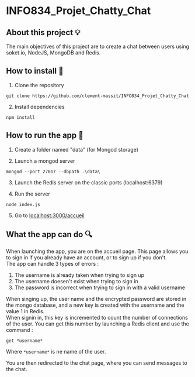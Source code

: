 # INFO834_Projet_Chatty_Chat  


## About this project 💡 

The main objectives of this project are to create a chat between users using soket.io, NodeJS, MongoDB and Redis.

## How to install 🔧 

1. Clone the repository  
```
git clone https://github.com/clement-massit/INFO834_Projet_Chatty_Chat
```  
2. Install dependencies  
```
npm install 
```

## How to run the app  🏃
1. Create a folder named "data" (for Mongod storage)  

2. Launch a mongod server  
```
mongod --port 27017 --dbpath .\data\
```  
3. Launch the Redis server on the classic ports (localhost:6379)

4. Run the server  
```
node index.js
``` 
5. Go to [localhost:3000/accueil](http://localhost:3000/accueil)

## What the app can do 🔍

When launching the app, you are on the accueil page. This page allows you to sign in if you already have an account, or to sign up if you don't.  
The app can handle 3 types of errors :  

1. The username is already taken when trying to sign up
2. The username doesen't exist when trying to sign in 
3. The password is incorrect when trying to sign in with a valid username

When singing up, the user name and the encrypted password are stored in the mongo database, and a new key is created with the username and the value 1 in Redis.  
When signin in, this key is incremented to count the number of connections of the user. You can get this number by launching a Redis client and use the command :
```
get *username*
```
Where `*username*` is ne name of the user.  

You are then redirected to the chat page, where you can send messages to the chat.

